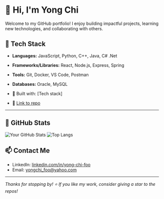 # 👋 Hi, I'm Yong Chi

Welcome to my GitHub portfolio! I enjoy building impactful projects, learning new technologies, and collaborating with others.

## 🔧 Tech Stack

- **Languages:** JavaScript, Python, C++, Java, C# .Net
- **Frameworks/Libraries:** React, Node.js, Express, Spring
- **Tools:** Git, Docker, VS Code, Postman
- **Databases:** Oracle, MySQL

- 📌 Built with: [Tech stack]
- 📁 [Link to repo](#)

---

## 📂 GitHub Stats

![Your GitHub Stats](https://github-readme-stats.vercel.app/api?username=yourusername&show_icons=true&theme=default)
![Top Langs](https://github-readme-stats.vercel.app/api/top-langs/?username=yourusername&layout=compact)


## 📫 Contact Me

- LinkedIn: [linkedin.com/in/yong-chi-foo](#)
- Email: [yongchi_foo@yahoo.com](mailto:yongchi_foo@yahoo.com)

---

_Thanks for stopping by! ⭐ If you like my work, consider giving a star to the repos!_

